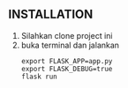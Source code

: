 ## INSTALLATION

1. Silahkan clone project ini
2. buka terminal dan jalankan
   ```
   export FLASK_APP=app.py
   export FLASK_DEBUG=true
   flask run
   ```
